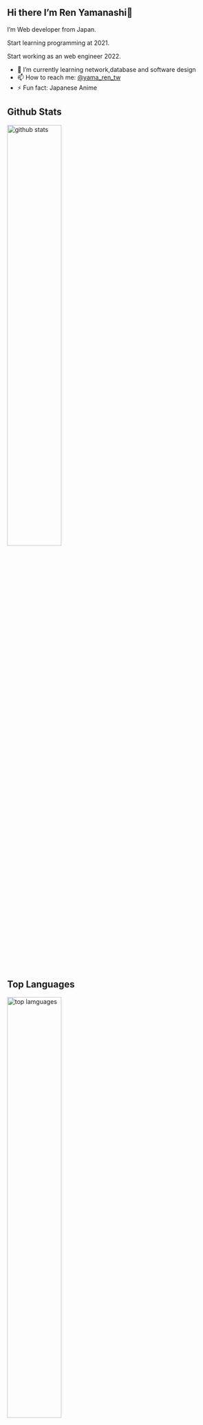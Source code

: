 ## Hi there I’m Ren Yamanashi👋

I’m Web developer from Japan.

Start learning programming at 2021.

Start working as an web engineer 2022.

- 🌱 I’m currently learning network,database and software design
- 📫 How to reach me: [@yama_ren_tw](https://twitter.com/yama_ren_tw)
- ⚡ Fun fact: Japanese Anime

## Github Stats
<img src="https://github-readme-stats.vercel.app/api?username=ren-yamanashi&show_icons=true&theme=gotham" alt="github stats" width="50%"/>



## Top Languages
<img src="https://github-readme-stats.vercel.app/api/top-langs/?username=ren-yamanashi&layout=compact&theme=dark" alt="top lamguages" width="50%" >


## Github Streaks
<img src="https://github-readme-streak-stats.herokuapp.com/?user=ren-yamanashi&theme=dark" alt="github streaks" width="50%" >
